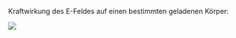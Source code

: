 Kraftwirkung des E-Feldes auf einen bestimmten geladenen Körper:

![](Pasted%20image%2020231014154752.png)



